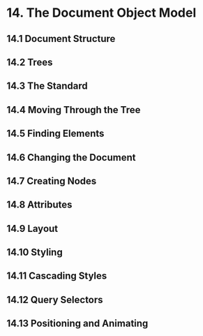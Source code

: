 # 14. The Document Object Model

## 14.1 Document Structure
## 14.2 Trees
## 14.3 The Standard
## 14.4 Moving Through the Tree
## 14.5 Finding Elements
## 14.6 Changing the Document
## 14.7 Creating Nodes
## 14.8 Attributes
## 14.9 Layout
## 14.10 Styling
## 14.11 Cascading Styles
## 14.12 Query Selectors
## 14.13 Positioning and Animating
